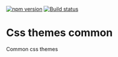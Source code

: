 [![npm version](https://badge.fury.io/js/@css-styles%2Fthemes.svg)](https://badge.fury.io/js/@css-styles%2Fthemes)
[![Build status](https://ci.appveyor.com/api/projects/status/r5dgc8dckkb0sw14?svg=true)](https://ci.appveyor.com/project/kukjevov/css-themes)

# Css themes common

Common css themes


